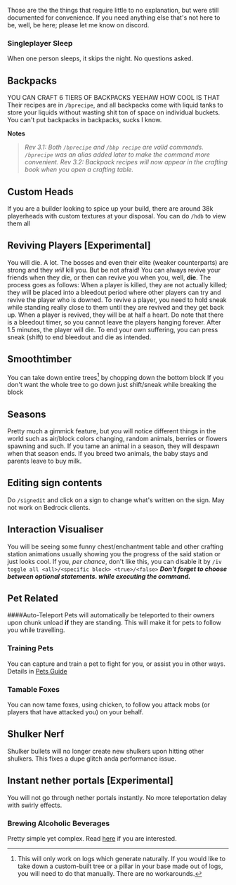 Those are the the things that require little to no explanation, but were still documented for convenience. If you need anything else that's not here to be, well, be here; please let me know on discord. 

### Singleplayer Sleep
When one person sleeps, it skips the night. No questions asked.

## Backpacks
YOU CAN CRAFT 6 TIERS OF BACKPACKS YEEHAW HOW COOL IS THAT
Their recipes are in `/bprecipe`, and all backpacks come with liquid tanks to store your liquids without wasting shit ton of space on individual buckets. You can't put backpacks in backpacks, sucks I know. 

**Notes**
>*Rev 3.1: Both `/bprecipe` and `/bbp recipe` are valid commands. `/bprecipe` was an alias added later to make the command more convenient.*
>*Rev 3.2: Backpack recipes will now appear in the crafting book when you open a crafting table.*


## Custom Heads
If you are a builder looking to spice up your build, there are around 38k playerheads with custom textures at your disposal.
You can do `/hdb` to view them all

## Reviving Players [Experimental]
You will die. A lot. The bosses and even their elite (weaker counterparts) are strong and they *will* kill you. But be not afraid! You can always revive your friends when they die, or then can revive you when you, well, **die**.
The process goes as follows: When a player is killed, they are not actually killed; they will be placed into a bleedout period where other players can try and revive the player who is downed. To revive a player, you need to hold sneak while standing really close to them until they are revived and they get back up. When a player is revived, they will be at half a heart. Do note that there is a bleedout timer, so you cannot leave the players hanging forever. After 1.5 minutes, the player will die. To end your own suffering, you can press sneak (shift) to end bleedout and die as intended.
## Smoothtimber
You can take down entire trees[^1] by chopping down the bottom block
If you don't want the whole tree to go down just shift/sneak while breaking the block

## Seasons
Pretty much a gimmick feature, but you will notice different things in the world such as air/block colors changing, random animals, berries or flowers spawning and such. If you tame an animal in a season, they will despawn when that season ends. If you breed two animals, the baby stays and parents leave to buy milk.

## Editing sign contents
Do `/signedit` and click on a sign to change what's written on the sign.
May not work on Bedrock clients.

## Interaction Visualiser 
You will be seeing some funny chest/enchantment table and other crafting station animations usually showing you the progress of the said station or just looks cool.
If you, *per chance*, don't like this, you can disable it by `/iv toggle all <all>/<specific block> <true>/<false>` 
***Don't forget to choose between optional statements. while executing the command.***

## Pet Related

####Auto-Teleport
Pets will automatically be teleported to their owners upon chunk unload **if** they are standing. This will make it for pets to follow you while travelling.

### Training Pets
You can capture and train a pet to fight for you, or assist you in other ways. Details in [Pets Guide](../pets.md)

### Tamable Foxes
You can now tame foxes, using chicken, to follow you attack mobs (or players that have attacked you) on your behalf. 

## Shulker Nerf
Shulker bullets will no longer create new shulkers upon hitting other shulkers. This fixes a dupe glitch anda performance issue.

## Instant nether portals [Experimental]
You will not go through nether portals instantly. No more teleportation delay with swirly effects.

### Brewing Alcoholic Beverages
Pretty simple yet complex. Read [here](brewing.md) if you are interested.

[^1]: This will only work on logs which generate naturally. If you would like to take down a custom-built tree or a pillar in your base made out of logs, you will need to do that manually. There are no workarounds.

